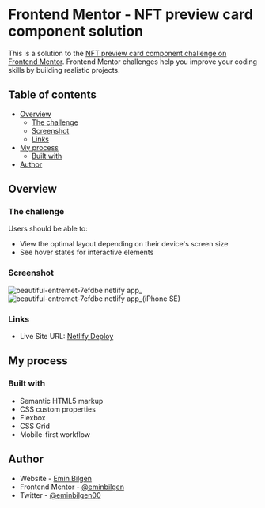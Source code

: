 # Frontend Mentor - NFT preview card component solution

This is a solution to the [NFT preview card component challenge on Frontend Mentor](https://www.frontendmentor.io/challenges/nft-preview-card-component-SbdUL_w0U). Frontend Mentor challenges help you improve your coding skills by building realistic projects. 

## Table of contents

- [Overview](#overview)
  - [The challenge](#the-challenge)
  - [Screenshot](#screenshot)
  - [Links](#links)
- [My process](#my-process)
  - [Built with](#built-with)
- [Author](#author)

## Overview

### The challenge

Users should be able to:

- View the optimal layout depending on their device's screen size
- See hover states for interactive elements

### Screenshot

![beautiful-entremet-7efdbe netlify app_](https://user-images.githubusercontent.com/46069858/190253929-00a7e644-aea0-455a-bc6a-5daf73df9c11.png)
![beautiful-entremet-7efdbe netlify app_(iPhone SE)](https://user-images.githubusercontent.com/46069858/190253943-97ceb159-4420-4cf1-b46d-7fb83e4be019.png)


### Links

- Live Site URL: [Netlify Deploy](https://beautiful-entremet-7efdbe.netlify.app/)

## My process

### Built with

- Semantic HTML5 markup
- CSS custom properties
- Flexbox
- CSS Grid
- Mobile-first workflow

## Author

- Website - [Emin Bilgen](https://eminbilgen.github.io)
- Frontend Mentor - [@eminbilgen](https://www.frontendmentor.io/profile/eminbilgen)
- Twitter - [@eminbilgen00](https://www.twitter.com/eminbilgen00)
